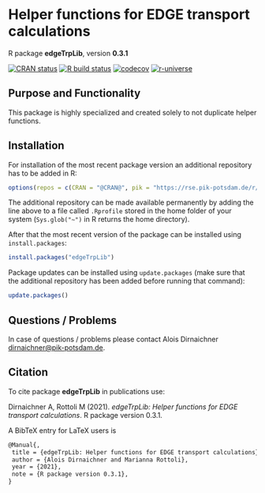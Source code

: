 # Helper functions for EDGE transport calculations

R package **edgeTrpLib**, version **0.3.1**

[![CRAN status](https://www.r-pkg.org/badges/version/edgeTrpLib)](https://cran.r-project.org/package=edgeTrpLib)  [![R build status](https://gitlab.pik-potsdam.de/REMIND/edgetrplib/workflows/check/badge.svg)](https://gitlab.pik-potsdam.de/REMIND/edgetrplib/actions) [![codecov](https://codecov.io/gh/REMIND/edgetrplib/branch/master/graph/badge.svg)](https://codecov.io/gh/REMIND/edgetrplib) [![r-universe](https://pik-piam.r-universe.dev/badges/edgeTrpLib)](https://pik-piam.r-universe.dev/ui#builds)

## Purpose and Functionality

This package is highly specialized and created solely to not duplicate helper functions.


## Installation

For installation of the most recent package version an additional repository has to be added in R:

```r
options(repos = c(CRAN = "@CRAN@", pik = "https://rse.pik-potsdam.de/r/packages"))
```
The additional repository can be made available permanently by adding the line above to a file called `.Rprofile` stored in the home folder of your system (`Sys.glob("~")` in R returns the home directory).

After that the most recent version of the package can be installed using `install.packages`:

```r 
install.packages("edgeTrpLib")
```

Package updates can be installed using `update.packages` (make sure that the additional repository has been added before running that command):

```r 
update.packages()
```

## Questions / Problems

In case of questions / problems please contact Alois Dirnaichner <dirnaichner@pik-potsdam.de>.

## Citation

To cite package **edgeTrpLib** in publications use:

Dirnaichner A, Rottoli M (2021). _edgeTrpLib: Helper functions for EDGE transport calculations_. R package version 0.3.1.

A BibTeX entry for LaTeX users is

 ```latex
@Manual{,
  title = {edgeTrpLib: Helper functions for EDGE transport calculations},
  author = {Alois Dirnaichner and Marianna Rottoli},
  year = {2021},
  note = {R package version 0.3.1},
}
```
